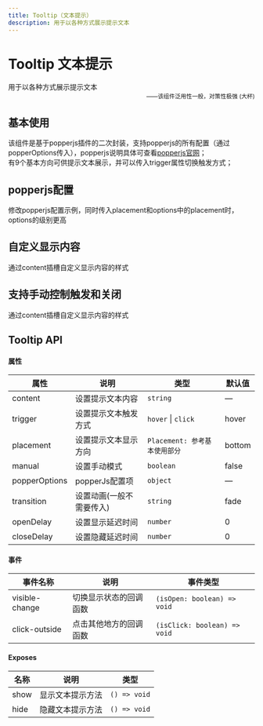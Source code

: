 ```yaml
---
title: Tooltip（文本提示）
description: 用于以各种方式展示提示文本
---
```


# Tooltip 文本提示

用于以各种方式展示提示文本
<small style="color: var(--utp-color-primary);text-align:right;display:block;">——该组件泛用性一般，对策性极强 (大杯)</small>

## 基本使用

该组件是基于popperjs插件的二次封装，支持popperjs的所有配置（通过popperOptions传入），popperjs说明具体可查看[popperjs官网](https://popper.js.org/docs/v2/)；  
有9个基本方向可供提示文本展示，并可以传入trigger属性切换触发方式；
<preview path="../demo/UtpTooltip/Basic.vue" title="基本使用" description=""></preview>

## popperjs配置

修改popperjs配置示例，同时传入placement和options中的placement时，options的级别更高
<preview path="../demo/UtpTooltip/PopperJsOp.vue" title="popperjs配置" description=""></preview>

## 自定义显示内容

通过content插槽自定义显示内容的样式
<preview path="../demo/UtpTooltip/Content.vue" title="自定义提示内容" description=""></preview>

## 支持手动控制触发和关闭

通过content插槽自定义显示内容的样式
<preview path="../demo/UtpTooltip/Manual.vue" title="手动" description=""></preview>

## Tooltip API

#### 属性

| 属性          | 说明                     | 类型                          | 默认值 |
| ------------- | ------------------------ | ----------------------------- | ------ |
| content       | 设置提示文本内容         | `string`                      | —      |
| trigger       | 设置提示文本触发方式     | `hover` \| `click`            | hover  |
| placement     | 设置提示文本显示方向     | `Placement: 参考基本使用部分` | bottom |
| manual        | 设置手动模式             | `boolean`                     | false  |
| popperOptions | popperJs配置项           | `object`                      | —      |
| transition    | 设置动画(一般不需要传入) | `string`                      | fade   |
| openDelay     | 设置显示延迟时间         | `number`                      | 0      |
| closeDelay    | 设置隐藏延迟时间         | `number`                      | 0      |

#### 事件

| 事件名称       | 说明                   | 事件类型                     |
| -------------- | ---------------------- | ---------------------------- |
| visible-change | 切换显示状态的回调函数 | `(isOpen: boolean) => void`  |
| click-outside  | 点击其他地方的回调函数 | `(isClick: boolean) => void` |

#### Exposes

| 名称 | 说明             | 类型         |
| ---- | ---------------- | ------------ |
| show | 显示文本提示方法 | `() => void` |
| hide | 隐藏文本提示方法 | `() => void` |
